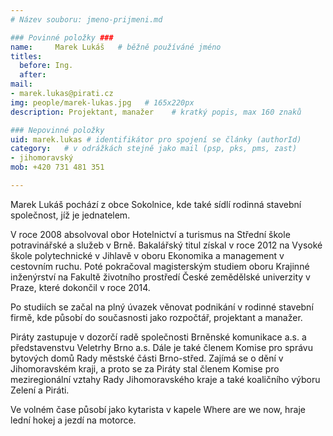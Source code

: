 ```yaml
---
# Název souboru: jmeno-prijmeni.md

### Povinné položky ###
name:     Marek Lukáš  	# běžně používáné jméno
titles:
  before: Ing. 
  after:
mail:
- marek.lukas@pirati.cz
img: people/marek-lukas.jpg   # 165x220px
description: Projektant, manažer 	# kratký popis, max 160 znaků

### Nepovinné položky
uid: marek.lukas # identifikátor pro spojení se články (authorId)
category: 	# v odrážkách stejně jako mail (psp, pks, pms, zast)
- jihomoravský
mob: +420 731 481 351

---
```


Marek Lukáš pochází z obce Sokolnice, kde také sídlí rodinná stavební společnost, jíž je jednatelem.

V roce 2008 absolvoval obor Hotelnictví a turismus na Střední škole potravinářské a služeb v Brně. Bakalářský titul získal v roce 2012 na Vysoké škole polytechnické v Jihlavě v oboru Ekonomika a management v cestovním ruchu. Poté pokračoval magisterským studiem oboru Krajinné inženýrství na Fakultě životního prostředí České zemědělské univerzity v Praze, které dokončil v roce 2014.

Po studiích se začal na plný úvazek věnovat podnikání v rodinné stavební firmě, kde působí do současnosti jako rozpočtář, projektant a manažer.

Piráty zastupuje v dozorčí radě společnosti Brněnské komunikace a.s. a představenstvu Veletrhy Brno a.s. Dále je také členem Komise pro správu bytových domů Rady městské části Brno-střed. Zajímá se o dění v Jihomoravském kraji, a proto se za Piráty stal členem Komise pro meziregionální vztahy Rady Jihomoravského kraje a také koaličního výboru Zelení a Piráti.

Ve volném čase působí jako kytarista v kapele Where are we now, hraje lední hokej a jezdí na motorce.
